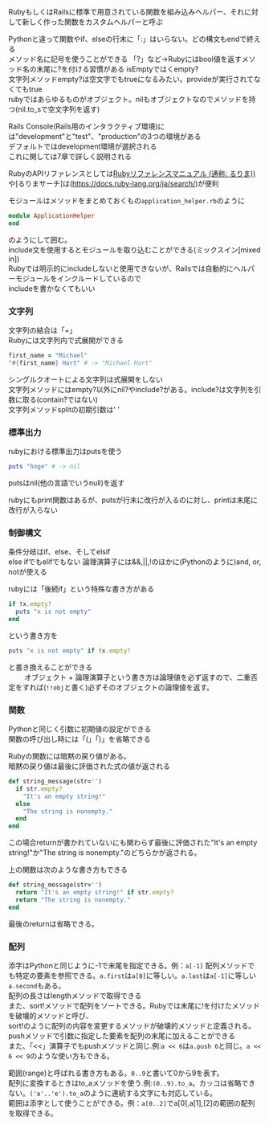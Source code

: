 RubyもしくはRailsに標準で用意されている関数を組み込みヘルパー、それに対して新しく作った関数をカスタムヘルパーと呼ぶ  
  
Pythonと違って関数やif、elseの行末に「:」はいらない。どの構文もendで終える  
メソッド名に記号を使うことができる 「?」など→Rubyにはbool値を返すメソッド名の末尾に?を付ける習慣がある isEmptyではくempty?    
文字列メソッドempty?は空文字でもtrueになるみたい。provideが実行されてなくてもtrue  
rubyではあらゆるものがオブジェクト。nilもオブジェクトなのでメソッドを持つ(nil.to_sで空文字列を返す)

Rails Console(Rails用のインタラクティブ環境)には"development"と"test"、"production"の3つの環境がある  
デフォルトではdevelopment環境が選択される  
これに関しては7章で詳しく説明される  
  
RubyのAPIリファレンスとしては[Rubyリファレンスマニュアル (通称: るりま))](https://docs.ruby-lang.org/ja/)や[るりまサーチ]は(https://docs.ruby-lang.org/ja/search/)が便利  
  
モジュールはメソッドをまとめておくもの```application_helper.rb```のように  
```rb
module ApplicationHelper
end
```
のようにして囲む。  
include文を使用するとモジュールを取り込むことができる(ミックスイン[mixed in])  
Rubyでは明示的にincludeしないと使用できないが、Railsでは自動的にヘルパーモジュールをインクルードしているので  
includeを書かなくてもいい  
  
### 文字列  
文字列の結合は「+」  
Rubyには文字列内で式展開ができる  
```rb
first_name = "Michael"
"#{first_name} Hart" # -> "Michael Hart"
```
シングルクオートによる文字列は式展開をしない  
文字列メソッドにはempty?以外にnil?やinclude?がある。include?は文字列を引数に取る(contain?ではない)  
文字列メソッドsplitの初期引数は' '
  
  
### 標準出力
rubyにおける標準出力はputsを使う
```rb
puts "hoge" # -> nil
```
putsはnil(他の言語でいうnull)を返す  
  
rubyにもprint関数はあるが、putsが行末に改行が入るのに対し、printは末尾に改行が入らない

### 制御構文  
条件分岐はif、else、そしてelsif  
else ifでもelifでもない
論理演算子には&&,||,!のほかに(Pythonのように)and, or, notが使える
  
rubyには「後続if」という特殊な書き方がある  
```rb
if !x.empty?
  puts "x is not empty"
end
```
という書き方を  
```rb
puts "x is not empty" if !x.empty?
```
と書き換えることができる  
　　
オブジェクト + 論理演算子という書き方は論理値を必ず返すので、二重否定をすれば(```!!obj```と書く)必ずそのオブジェクトの論理値を返す。
  
### 関数  
Pythonと同じく引数に初期値の設定ができる  
関数の呼び出し時には「(」「)」を省略できる  
  
Rubyの関数には暗黙の戻り値がある。  
暗黙の戻り値は最後に評価された式の値が返される  
```rb
def string_message(str='')
  if str.empty?
    "It's an empty string!"
  else
    "The string is nonempty."
  end
end
```
この場合returnが書かれていないにも関わらず最後に評価された"It's an empty string!"か"The string is nonempty."のどちらかが返される。  
  
上の関数は次のような書き方もできる
```rb
def string_message(str='')
  return "It's an empty string!" if str.empty?
  return "The string is nonempty."
end
```
最後のreturnは省略できる。  
  
### 配列  
添字はPythonと同じように-1で末尾を指定できる。例：```a[-1]```
配列メソッドでも特定の要素を参照できる。```a.first```は```a[0]```に等しい。```a.last```は```a[-1]```に等しい  
```a.second```もある。  
配列の長さはlengthメソッドで取得できる  
また、sort!メソッドで配列をソートできる。Rubyでは末尾に!を付けたメソッドを破壊的メソッドと呼び、  
sort!のように配列の内容を変更するメソッドが破壊的メソッドと定義される。  
pushメソッドで引数に指定した要素を配列の末尾に加えることができる  
また、「<<」演算子でもpushメソッドと同じ.例:```a << 6```は```a.push 6```と同じ。```a << 6 << 9```のような使い方もできる。
  
範囲(range)と呼ばれる書き方もある。```0..9```と書いて0から9を表す。  
配列に変換するときはto_aメソッドを使う.例:```(0..9).to_a```。カッコは省略できない。```('a'..'e').to_a```のように連続する文字にも対応している。  
範囲は添字として使うことができる。例：```a[0..2]```でa[0],a[1],[2]の範囲の配列を取得できる。  

